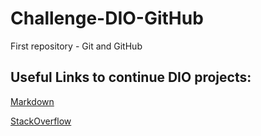 # Challenge-DIO-GitHub
First repository - Git and GitHub


## Useful Links to continue DIO projects: 
[Markdown](https://www.markdownguide.org/basic-syntax/)


[StackOverflow](https://pt.stackoverflow.com/)
